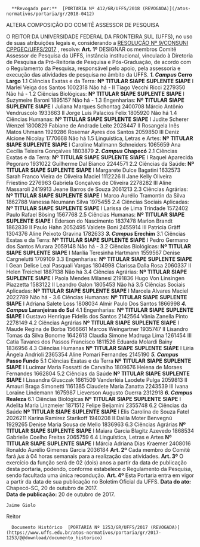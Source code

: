       **Revogada por:**  [PORTARIA Nº 412/GR/UFFS/2018 (REVOGADA)](/atos-normativos/portaria/gr/2018-0412) 

   ALTERA COMPOSIÇÃO DO COMITÊ ASSESSOR DE PESQUISA  

 O REITOR DA UNIVERSIDADE FEDERAL DA FRONTEIRA SUL (UFFS), no uso de suas atribuições legais e, considerando a [RESOLUÇÃO Nº 9/CONSUNI CPPGEC/UFFS/2017](https://www.uffs.edu.br/atos-normativos/resolucao/consunicppgec/2017-0009)  , resolve:   **Art. 1º** DESIGNAR os membros Comitê Assessor de Pesquisa da UFFS, instância institucional, vinculado à Diretoria de Pesquisa da Pró-Reitoria de Pesquisa e Pós-Graduação, de acordo com o Regulamento da Pesquisa, responsável pelo apoio, pela assessoria e execução das atividades de pesquisa no âmbito da UFFS.  ***1. Campus* Cerro Largo**  1.1 Ciências Exatas e da Terra:     **Nº**    **TITULAR**    **SIAPE**    **SUPLENTE**    **SIAPE**      I   Marlei Veiga dos Santos   1002318   Não há   -     II   Tiago Vecchi Ricci   2279350   Não há   -     1.2 Ciências Biológicas:     **Nº**    **TITULAR**    **SIAPE**    **SUPLENTE**    **SIAPE**      I   Suzymeire Baroni   1895157   Não há   -     1.3 Engenharias:     **Nº**    **TITULAR**    **SIAPE**    **SUPLENTE**    **SIAPE**      I   Juliana Marques Schontag   2400708   Márcio Antônio Vendruscolo   1933663     II   Jorge Luis Palacios Felix   1805920   Não há         1.4 Ciências Humanas:     **Nº**    **TITULAR**    **SIAPE**    **SUPLENTE**    **SIAPE**      I   Judite Scherer Wenzel   1800829   Fabiane de Andrade Leite   2028447     II   Rosangela Inês Matos Uhmann   1929286   Rosemar Ayres dos Santos   2059850     III   Deniz Alcione Nicolay   1770668   Não há         1.5 Linguística, Letras e Artes:     **Nº**    **TITULAR**    **SIAPE**    **SUPLENTE**    **SIAPE**      I   Caroline Mallmann Schneiders   1065659   Ana Cecília Teixeira Gonçalves   1803879        ***2. Campus* Chapecó**  2.1 Ciências Exatas e da Terra:     **Nº**    **TITULAR**    **SIAPE**    **SUPLENTE**    **SIAPE**      I   Raquel Aparecida Pegoraro   1931022   Guilherme Dal Bianco   2244571       2.2 Ciências da Saúde:     **Nº**    **TITULAR**    **SIAPE**    **SUPLENTE**    **SIAPE**      I   Margarete Dulce Bagatini   1632573   Sarah Franco Vieira de Oliveira Maciel   1112226     II   Jane Kelly Oliveira Friestino   2276963   Gabriela Gonçalves de Oliveira   2278282     III   Aline Massaroli   2419913   Jeane Barros de Souza   2061213       2.3 Ciências Agrárias:     **Nº**    **TITULAR**    **SIAPE**    **SUPLENTE**    **SIAPE**      I   Marco Aurélio Tramontin da Silva   1862788   Vanessa Neumann Silva   1975455       2.4 Ciências Sociais Aplicadas:     **Nº**    **TITULAR**    **SIAPE**    **SUPLENTE**    **SIAPE**      I   Larissa de Lima Trindade   1572402   Paulo Rafael Bösing   1567768       2.5 Ciências Humanas:     **Nº**    **TITULAR**    **SIAPE**    **SUPLENTE**    **SIAPE**      I   Ederson do Nascimento   1837478   Marlon Brandt   1862839     II   Paulo Hahn   2052495   Valdete Boni   2455914     III   Patricia Gräff   1304376   Aline Peixoto Gravina   1782633        ***3. Campus* Erechim**  3.1 Ciências Exatas e da Terra:     **Nº**    **TITULAR**    **SIAPE**    **SUPLENTE**    **SIAPE**      I   Pedro Germano dos Santos Murara   2059148   Não há   -      3.2 Ciências Biológicas:     **Nº**    **TITULAR**    **SIAPE**    **SUPLENTE**    **SIAPE**      I   Marília Teresinha Hartmann   1559567   Denise Cargnelutti   1709109     3.3 Engenharias:     **Nº**    **TITULAR**    **SIAPE**    **SUPLENTE**    **SIAPE**      I   Gean Delise Leal Pasquali Vargas   1804998   Clarissa Dalla Rosa   2060337     II   Helen Treichel   1887138   Não há         3.4 Ciências Agrárias:     **Nº**    **TITULAR**    **SIAPE**    **SUPLENTE**    **SIAPE**      I   Paola Mendes Milanesi   2191836   Hugo Von Linsingen Piazzetta   1583122     II   Leandro Galon   1805453   Não há         3.5 Ciências Sociais Aplicadas:     **Nº**    **TITULAR**    **SIAPE**    **SUPLENTE**    **SIAPE**      I   Marcela Alvares Maciel   2022789   Não há   -     3.6 Ciências Humanas:     **Nº**    **TITULAR**    **SIAPE**    **SUPLENTE**    **SIAPE**      I   Adriana Salete Loss   1808034   Almir Paulo Dos Santos   1866998        ***4. Campus* Laranjeiras do Sul**  4.1 Engenharias:     **Nº**    **TITULAR**    **SIAPE**    **SUPLENTE**    **SIAPE**      I   Gustavo Henrique Fidelis dos Santos   2142564   Vânia Zanella Pinto   2278149     4.2 Ciências Agrárias     **Nº**    **TITULAR**    **SIAPE**    **SUPLENTE**    **SIAPE**      I   Maude Regina de Borba   1566661   Marcos Weingartner   1935747     II   Lisandro Tomas da Silva Bonome   1642613   Claudia Simone Madruga Lima   1261454     III   Catia Tavares dos Passos Francisco   1811526   Eduarda Molardi Bainy   1836956     4.3 Ciências Humanas     **Nº**    **TITULAR**    **SIAPE**    **SUPLENTE**    **SIAPE**      I   Líria Ângela Andrioli   2365354   Aline Pomari Fernandes   2145190        ***5. Campus* Passo Fundo**  5.1 Ciências Exatas e da Terra     **Nº**    **TITULAR**    **SIAPE**    **SUPLENTE**    **SIAPE**      I   Lucimar Maria Fossatti de Carvalho   1809676   Helena de Moraes Fernandes   1662804     5.2 Ciências da Saúde     **Nº**    **TITULAR**    **SIAPE**    **SUPLENTE**    **SIAPE**      I   Lissandra Glusczak   1661509   Vanderléia Laodete Pulga   2059813     II   Amauri Braga Simonetti   1161385   Claudete Maria Zanatta   2243539     III   Ivana Loraine Lindemann   1675987   Lieverson Augusto Guerra   2312918        ***6. Campus* Realeza**  6.1 Ciências Biológicas     **Nº**    **TITULAR**    **SIAPE**    **SUPLENTE**    **SIAPE**      I   Adelita Maria Linzmeier   1871512   Felipe Beijamini   2355748     6.2 Ciências da Saúde     **Nº**    **TITULAR**    **SIAPE**    **SUPLENTE**    **SIAPE**      I   Elis Carolina de Souza Fatel   2026211   Karina Ramirez Starikoff   1940208     II   Dalila Moter Benvegnú   1929265   Denise Maria Sousa de Mello   1836963     6.3 Ciências Agrárias     **Nº**    **TITULAR**    **SIAPE**    **SUPLENTE**    **SIAPE**      I   Maiara Garcia Blagitz Azevedo   1868534   Gabrielle Coelho Freitas   2065759     6.4 Linguística, Letras e Artes     **Nº**    **TITULAR**    **SIAPE**    **SUPLENTE**    **SIAPE**      I   Márcia Adriana Dias Kraemer   2408016   Ronaldo Aurélio Gimenes Garcia   2036184       **Art. 2º** Cada membro do Comitê fará *jus* à 04 horas semanais para a realização das atividades.   **Art. 3º** O exercício da função será de 02 (dois) anos a partir da data de publicação desta portaria, podendo, conforme estabelece o Regulamento da Pesquisa, sendo facultada uma única recondução.   **Art. 4º** Esta Portaria entra em vigor a partir da data de sua publicação no Boletim Oficial da UFFS.        **Data do ato:** Chapecó-SC, 20 de outubro de 2017.   
 **Data de publicação:**  20 de outubro de 2017. 

    Jaime Giolo   
 Reitor 

      Documento Histórico  [PORTARIA Nº 1253/GR/UFFS/2017 (REVOGADA)](https://www.uffs.edu.br/atos-normativos/portaria/gr/2017-1253/@@download/documento_historico)     
      